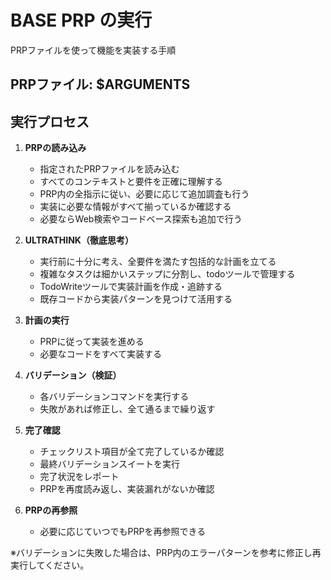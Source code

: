 # BASE PRP の実行

PRPファイルを使って機能を実装する手順

## PRPファイル: $ARGUMENTS

## 実行プロセス

1. **PRPの読み込み**
   - 指定されたPRPファイルを読み込む
   - すべてのコンテキストと要件を正確に理解する
   - PRP内の全指示に従い、必要に応じて追加調査も行う
   - 実装に必要な情報がすべて揃っているか確認する
   - 必要ならWeb検索やコードベース探索も追加で行う

2. **ULTRATHINK（徹底思考）**
   - 実行前に十分に考え、全要件を満たす包括的な計画を立てる
   - 複雑なタスクは細かいステップに分割し、todoツールで管理する
   - TodoWriteツールで実装計画を作成・追跡する
   - 既存コードから実装パターンを見つけて活用する

3. **計画の実行**
   - PRPに従って実装を進める
   - 必要なコードをすべて実装する

4. **バリデーション（検証）**
   - 各バリデーションコマンドを実行する
   - 失敗があれば修正し、全て通るまで繰り返す

5. **完了確認**
   - チェックリスト項目が全て完了しているか確認
   - 最終バリデーションスイートを実行
   - 完了状況をレポート
   - PRPを再度読み返し、実装漏れがないか確認

6. **PRPの再参照**
   - 必要に応じていつでもPRPを再参照できる

※バリデーションに失敗した場合は、PRP内のエラーパターンを参考に修正し再実行してください。
